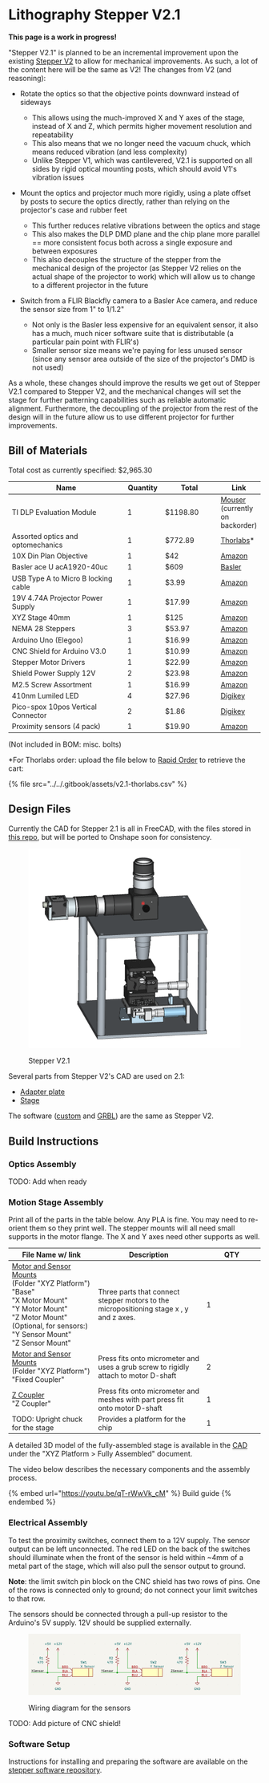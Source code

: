 # Lithography Stepper V2.1

**This page is a work in progress!**

"Stepper V2.1" is planned to be an incremental improvement upon the existing [Stepper V2](lithography-stepper-v2-build-work-in-progress.md) to allow for mechanical improvements. As such, a lot of the content here will be the same as V2! The changes from V2 (and reasoning):

* Rotate the optics so that the objective points downward instead of sideways
  * This allows using the much-improved X and Y axes of the stage, instead of X and Z, which permits higher movement resolution and repeatability
  * This also means that we no longer need the vacuum chuck, which means reduced vibration (and less complexity)
  * Unlike Stepper V1, which was cantilevered, V2.1 is supported on all sides by rigid optical mounting posts, which should avoid V1's vibration issues
* Mount the optics and projector much more rigidly, using a plate offset by posts to secure the optics directly, rather than relying on the projector's case and rubber feet
  * This further reduces relative vibrations between the optics and stage
  * This also makes the DLP DMD plane and the chip plane more parallel == more consistent focus both across a single exposure and between exposures
  * This also decouples the structure of the stepper from the mechanical design of the projector (as Stepper V2 relies on the actual shape of the projector to work) which will allow us to change to a different projector in the future
*   Switch from a FLIR Blackfly camera to a Basler Ace camera, and reduce the sensor size from 1" to 1/1.2"

    * Not only is the Basler less expensive for an equivalent sensor, it also has a much, much nicer software suite that is distributable (a particular pain point with FLIR's)
    * Smaller sensor size means we're paying for less unused sensor (since any sensor area outside of the size of the projector's DMD is not used)



As a whole, these changes should improve the results we get out of Stepper V2.1 compared to Stepper V2, and the mechanical changes will set the stage for further patterning capabilities such as reliable automatic alignment. Furthermore, the decoupling of the projector from the rest of the design will in the future allow us to use different projector for further improvements.

## Bill of Materials

Total cost as currently specified: $2,965.30

<table><thead><tr><th width="337">Name</th><th width="64">Quantity</th><th width="128">Total</th><th>Link</th></tr></thead><tbody><tr><td>TI DLP Evaluation Module</td><td>1</td><td>$1198.80</td><td><a href="https://www.mouser.com/ProductDetail/Texas-Instruments/DLPDLCR471TPEVM">Mouser</a> (currently on backorder)</td></tr><tr><td>Assorted optics and optomechanics</td><td>1</td><td>$772.89</td><td><a href="https://www.thorlabs.com/uploadcart/">Thorlabs</a>*</td></tr><tr><td>10X Din Plan Objective</td><td>1</td><td>$42</td><td><a href="https://www.amazon.com/dp/B007LBE9JO">Amazon</a></td></tr><tr><td>Basler ace U acA1920-40uc</td><td>1</td><td>$609</td><td><a href="https://www.baslerweb.com/en-us/shop/aca1920-40uc/">Basler</a></td></tr><tr><td>USB Type A to Micro B locking cable</td><td>1</td><td>$3.99</td><td><a href="https://www.amazon.com/dp/B0CWN9YLSB">Amazon</a></td></tr><tr><td>19V 4.74A Projector Power Supply</td><td>1</td><td>$17.99</td><td><a href="https://www.amazon.com/Nobsound-Adapter-Universal-Charger-100-240V/dp/B074J81XRB/ref=sr_1_9?keywords=19v+power+supply&#x26;qid=1685981984&#x26;sr=8-9">Amazon</a></td></tr><tr><td>XYZ Stage 40mm</td><td>1</td><td>$125</td><td><a href="https://www.amazon.com/Pricision-40x40mm-Trimming-Bearing-Platform/dp/B07D7N9GT6/ref=sr_1_4?crid=32WSW494CE1YE&#x26;keywords=30mm+xyz+stage&#x26;qid=1706559232&#x26;sprefix=30mm+xyz+stage%2Caps%2C80&#x26;sr=8-4&#x26;ufe=app_do%3Aamzn1.fos.f5122f16-c3e8-4386-bf32-63e904010ad0">Amazon</a></td></tr><tr><td>NEMA 28 Steppers</td><td>3</td><td>$53.97</td><td><a href="https://www.amazon.com/gp/product/B07PNV7RBW/ref=ox_sc_act_title_1?smid=A3HCJ70Z0RHBT6&#x26;th=1">Amazon</a></td></tr><tr><td>Arduino Uno (Elegoo)</td><td>1</td><td>$16.99</td><td><a href="https://www.amazon.com/ELEGOO-Board-ATmega328P-ATMEGA16U2-Compliant/dp/B01EWOE0UU/ref=sr_1_6?crid=25HW74RSV1WUQ&#x26;keywords=arduino&#x26;qid=1706561234&#x26;sprefix=arduino%2Caps%2C115&#x26;sr=8-6">Amazon</a></td></tr><tr><td>CNC Shield for Arduino V3.0</td><td>1</td><td>$10.99</td><td><a href="https://www.amazon.com/Organizer-Expansion-Stepper-Heatsink-Arduino/dp/B07TT3C3HB/ref=sr_1_1?crid=3U63T1GH2IYGH&#x26;keywords=arduino+stepper+shield&#x26;qid=1706561169&#x26;sprefix=arduino+stepper+shield%2Caps%2C104&#x26;sr=8-1">Amazon</a></td></tr><tr><td>Stepper Motor Drivers</td><td>1</td><td>$22.99</td><td><a href="https://www.amazon.com/BIGTREETECH-Direct-TMC2208-TMC2209-TMC5160/dp/B07ZPYKL46?th=1">Amazon</a></td></tr><tr><td>Shield Power Supply 12V</td><td>2</td><td>$23.98</td><td><a href="https://www.amazon.com/ALITOVE-Adapter-Converter-100-240V-5-5x2-1mm/dp/B01GEA8PQA/ref=sr_1_4?keywords=12v+power+supply&#x26;qid=1706561572&#x26;sr=8-4">Amazon</a></td></tr><tr><td>M2.5 Screw Assortment</td><td>1</td><td>$16.99</td><td><a href="https://www.amazon.com/VIGRUE-Button-Washers-Assortment-Storage/dp/B08VHVB4H5/ref=sr_1_3?crid=24MVS2UJSXWC&#x26;keywords=m2.5&#x26;qid=1695828225&#x26;sprefix=m2.5%2Caps%2C112&#x26;sr=8-3">Amazon</a></td></tr><tr><td>410nm Lumiled LED</td><td>4</td><td>$27.96</td><td><a href="https://www.digikey.com/en/products/detail/lumileds/L1F3-U400200012000/7389568">Digikey</a></td></tr><tr><td>Pico-spox 10pos Vertical Connector</td><td>2</td><td>$1.86</td><td><a href="https://www.digikey.com/en/products/detail/molex/0874371043/717647">Digikey</a></td></tr><tr><td>Proximity sensors (4 pack)</td><td>1</td><td>$19.90</td><td><a href="https://www.amazon.com/Inductive-Proximity-Sensors-Anti-Interference-Unshielded/dp/B0DCMWDJ85/ref=asc_df_B0DCMWDJ85?mcid=4ec07ef204db32868c54b1f1f4eca62c&#x26;tag=hyprod-20&#x26;linkCode=df0&#x26;hvadid=693071814664&#x26;hvpos=&#x26;hvnetw=g&#x26;hvrand=5581199184906295329&#x26;hvpone=&#x26;hvptwo=&#x26;hvqmt=&#x26;hvdev=c&#x26;hvdvcmdl=&#x26;hvlocint=&#x26;hvlocphy=9005925&#x26;hvtargid=pla-2365125809402&#x26;th=1">Amazon</a></td></tr></tbody></table>

(Not included in BOM: misc. bolts)

\*For Thorlabs order: upload the file below to [Rapid Order](https://www.thorlabs.com/uploadcart/) to retrieve the cart:

{% file src="../../.gitbook/assets/v2.1-thorlabs.csv" %}

## Design Files

Currently the CAD for Stepper 2.1 is all in FreeCAD, with the files stored in [this repo](https://github.com/hacker-fab/stepper_cad), but will be ported to Onshape soon for consistency.

<figure><img src="../../.gitbook/assets/image (157).png" alt=""><figcaption><p>Stepper V2.1</p></figcaption></figure>

Several parts from Stepper V2's CAD are used on 2.1:

* [Adapter plate](https://cad.onshape.com/documents/64016e74334e9df7f3829a37/v/b7cf6897006e1bbfe46b354b/e/0e8c1f104c4c4708545e72bb)
* [Stage](https://cad.onshape.com/documents/0649d732771a63bcb8e6be1d/w/408d85c155072764ebeaefad/e/301b112b8d29652692865df3)

The software ([custom](https://github.com/hacker-fab/stepper) and [GRBL](https://github.com/grbl/grbl)) are the same as Stepper V2.

## Build Instructions

### Optics Assembly

TODO: Add when ready

### Motion Stage Assembly

Print all of the parts in the table below. Any PLA is fine. You may need to re-orient them so they print well. The stepper mounts will all need small supports in the motor flange. The X and Y axes need other supports as well.

<table><thead><tr><th width="315">File Name w/ link</th><th width="362">Description</th><th width="224">QTY</th></tr></thead><tbody><tr><td><a href="https://cad.onshape.com/documents/0649d732771a63bcb8e6be1d/w/408d85c155072764ebeaefad/e/4f403f0e1f7a684bfcd56e85?renderMode=0&#x26;uiState=67a53479587ffd763470073c">Motor and Sensor Mounts</a><br>(Folder "XYZ Platform")<br>"Base"<br>"X Motor Mount"<br>"Y Motor Mount"<br>"Z Motor Mount"<br>(Optional, for sensors:)<br>"Y Sensor Mount"<br>"Z Sensor Mount"</td><td>Three parts that connect stepper motors to the micropositioning stage x , y and z axes.</td><td>1</td></tr><tr><td><a href="https://cad.onshape.com/documents/0649d732771a63bcb8e6be1d/w/408d85c155072764ebeaefad/e/4f403f0e1f7a684bfcd56e85?renderMode=0&#x26;uiState=67a53479587ffd763470073c">Motor and Sensor Mounts</a><br>(Folder "XYZ Platform")<br>"Fixed Coupler"</td><td>Press fits onto micrometer and uses a grub screw to rigidly attach to motor D-shaft</td><td>2</td></tr><tr><td><a href="https://cad.onshape.com/documents/063eef6ab069a37e76b64c19/w/360bb32d9a47955784cca530/e/4050acd5b58cb3066cb89ced?renderMode=0&#x26;uiState=679ffdb2182b770fef09b329">Z Coupler</a><br>"Z Coupler"</td><td>Press fits onto micrometer and meshes with part press fit onto motor D-shaft</td><td>1</td></tr><tr><td>TODO: Upright chuck for the stage</td><td>Provides a platform for the chip</td><td>1</td></tr></tbody></table>

A detailed 3D model of the fully-assembled stage is available in the [CAD](https://cad.onshape.com/documents/0649d732771a63bcb8e6be1d/w/408d85c155072764ebeaefad/e/301b112b8d29652692865df3) under the "XYZ Platform > Fully Assembled" document.

The video below describes the necessary components and the assembly process.

{% embed url="https://youtu.be/qT-rWwVk_cM" %}
Build guide
{% endembed %}

### Electrical Assembly

To test the proximity switches, connect them to a 12V supply. The sensor output can be left unconnected. The red LED on the back of the switches should illuminate when the front of the sensor is held within \~4mm of a metal part of the stage, which will also pull the sensor output to ground.

**Note**: the limit switch pin block on the CNC shield has two rows of pins. One of the rows is connected only to ground; do not connect your limit switches to that row.

The sensors should be connected through a pull-up resistor to the Arduino's 5V supply. 12V should be supplied externally.

<figure><img src="../../.gitbook/assets/image (12).png" alt=""><figcaption><p>Wiring diagram for the sensors</p></figcaption></figure>

TODO: Add picture of CNC shield!

### Software Setup

Instructions for installing and preparing the software are available on the [stepper software repository](https://github.com/hacker-fab/stepper).



